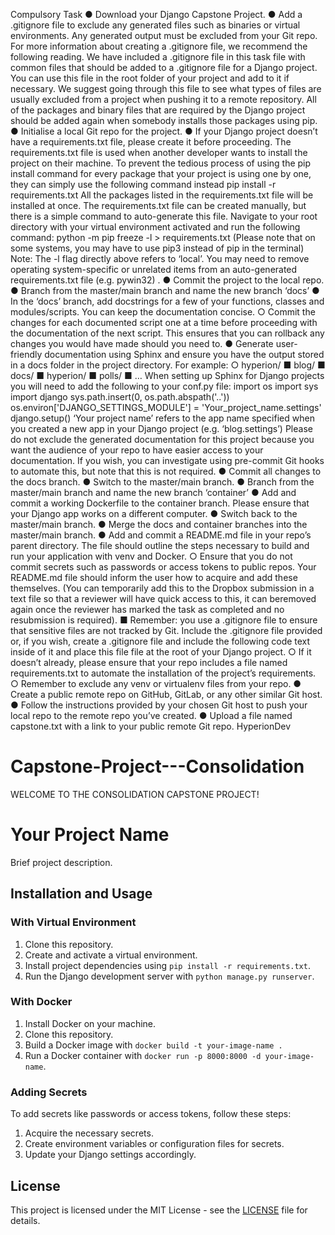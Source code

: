 
Compulsory Task
● Download your Django Capstone Project.
● Add a .gitignore file to exclude any generated files such as binaries or
virtual environments. Any generated output must be excluded from
your Git repo.
For more information about creating a .gitignore file, we recommend
the following reading.
We have included a .gitignore file in this task file with common files
that should be added to a .gitignore file for a Django project.
You can use this file in the root folder of your project and add to it if
necessary. We suggest going through this file to see what types of files
are usually excluded from a project when pushing it to a remote
repository.
All of the packages and binary files that are required by the Django
project should be added again when somebody installs those
packages using pip.
● Initialise a local Git repo for the project.
● If your Django project doesn’t have a requirements.txt file, please
create it before proceeding.
The requirements.txt file is used when another developer wants to
install the project on their machine. To prevent the tedious process of
using the pip install command for every package that your project is
using one by one, they can simply use the following command instead
pip install -r requirements.txt
All the packages listed in the requirements.txt file will be installed at
once.
The requirements.txt file can be created manually, but there is a simple
command to auto-generate this file. Navigate to your root directory
with your virtual environment activated and run the following
command:
python -m pip freeze -l > requirements.txt
(Please note that on some systems, you may have to use pip3 instead
of pip in the terminal)
Note: The -l flag directly above refers to ‘local’.
You may need to remove operating system-specific or unrelated items
from an auto-generated requirements.txt file (e.g. pywin32) .
● Commit the project to the local repo.
● Branch from the master/main branch and name the new branch ‘docs’
● In the ‘docs’ branch, add docstrings for a few of your functions, classes
and modules/scripts. You can keep the documentation concise.
○ Commit the changes for each documented script one at a time
before proceeding with the documentation of the next script.
This ensures that you can rollback any changes you would have
made should you need to.
● Generate user-friendly documentation using Sphinx and ensure you
have the output stored in a docs folder in the project directory. For
example:
○ hyperion/
■ blog/
■ docs/
■ hyperion/
■ polls/
■ …
When setting up Sphinx for Django projects you will need to add the
following to your conf.py file:
import os
import sys
import django
sys.path.insert(0, os.path.abspath('..'))
os.environ['DJANGO_SETTINGS_MODULE'] = 'Your_project_name.settings'
django.setup()
‘Your project name’ refers to the app name specified when you
created a new app in your Django project (e.g. ‘blog.settings’)
Please do not exclude the generated documentation for this project
because you want the audience of your repo to have easier access to
your documentation. If you wish, you can investigate using
pre-commit Git hooks to automate this, but note that this is not
required.
● Commit all changes to the docs branch.
● Switch to the master/main branch.
● Branch from the master/main branch and name the new branch
‘container’
● Add and commit a working Dockerfile to the container branch. Please
ensure that your Django app works on a different computer.
● Switch back to the master/main branch.
● Merge the docs and container branches into the master/main branch.
● Add and commit a README.md file in your repo’s parent directory. The
file should outline the steps necessary to build and run your
application with venv and Docker.
○ Ensure that you do not commit secrets such as passwords or
access tokens to public repos. Your README.md file should
inform the user how to acquire and add these themselves. (You
can temporarily add this to the Dropbox submission in a text file
so that a reviewer will have quick access to this, it can beremoved again once the reviewer has marked the task as
completed and no resubmission is required).
■ Remember: you use a .gitignore file to ensure that
sensitive files are not tracked by Git. Include the .gitignore
file provided or, if you wish, create a .gitignore file and
include the following code text inside of it and place this
file file at the root of your Django project.
○ If it doesn’t already, please ensure that your repo includes a file
named requirements.txt to automate the installation of the
project’s requirements.
○ Remember to exclude any venv or virtualenv files from your
repo.
● Create a public remote repo on GitHub, GitLab, or any other similar Git
host.
● Follow the instructions provided by your chosen Git host to push your
local repo to the remote repo you’ve created.
● Upload a file named capstone.txt with a link to your public remote Git
repo.
HyperionDev




# Capstone-Project---Consolidation
WELCOME TO THE CONSOLIDATION CAPSTONE PROJECT!

# Your Project Name

Brief project description.

## Installation and Usage

### With Virtual Environment

1. Clone this repository.
2. Create and activate a virtual environment.
3. Install project dependencies using `pip install -r requirements.txt`.
4. Run the Django development server with `python manage.py runserver`.

### With Docker

1. Install Docker on your machine.
2. Clone this repository.
3. Build a Docker image with `docker build -t your-image-name .`
4. Run a Docker container with `docker run -p 8000:8000 -d your-image-name`.

### Adding Secrets

To add secrets like passwords or access tokens, follow these steps:
1. Acquire the necessary secrets.
2. Create environment variables or configuration files for secrets.
3. Update your Django settings accordingly.

## License

This project is licensed under the MIT License - see the [LICENSE](LICENSE) file for details.

